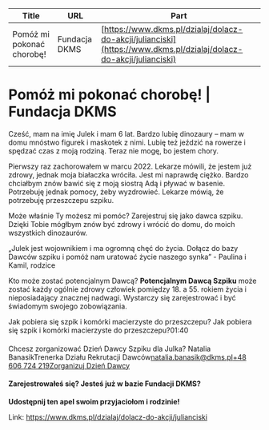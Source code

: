 | **Title**       | **URL**           | **Part**              |
|-----------------|-------------------|-----------------------|
| Pomóż mi pokonać chorobę! | Fundacja DKMS         | [https://www.dkms.pl/dzialaj/dolacz-do-akcji/julianciski](https://www.dkms.pl/dzialaj/dolacz-do-akcji/julianciski)    | Single Part          |

# Pomóż mi pokonać chorobę! | Fundacja DKMS

Cześć, mam na imię Julek i mam 6 lat. Bardzo lubię dinozaury – mam w domu mnóstwo figurek i maskotek z nimi. Lubię też jeździć na rowerze i spędzać czas z moją rodziną. Teraz nie mogę, bo jestem chory.



Pierwszy raz zachorowałem w marcu 2022\. Lekarze mówili, że jestem już zdrowy, jednak moja białaczka wróciła. Jest mi naprawdę ciężko. Bardzo chciałbym znów bawić się z moją siostrą Adą i pływać w basenie. Potrzebuję jednak pomocy, żeby wyzdrowieć. Lekarze mówią, że potrzebuję przeszczepu szpiku.



Może właśnie Ty możesz mi pomóc? Zarejestruj się jako dawca szpiku. Dzięki Tobie mógłbym znów być zdrowy i wrócić do domu, do moich wszystkich dinozaurów.


„Julek jest wojownikiem i ma ogromną chęć do życia. Dołącz do bazy Dawców szpiku i pomóż nam uratować życie naszego synka” \- Paulina i Kamil, rodzice
  



Kto może zostać potencjalnym Dawcą?
**Potencjalnym Dawcą Szpiku** może zostać każdy ogólnie zdrowy człowiek pomiędzy 18\. a 55\. rokiem życia i nieposiadający znacznej nadwagi. Wystarczy się zarejestrować i być świadomym swojego zobowiązania. 


Jak pobiera się szpik i komórki macierzyste do przeszczepu?
Jak pobiera się szpik i komórki macierzyste do przeszczepu?01:40
#### 


Chcesz zorganizować Dzień Dawcy Szpiku dla Julka? Natalia BanasikTrenerka Działu Rekrutacji Dawców[natalia.banasik@dkms.pl](mailto:natalia.banasik@dkms.pl " Natalia Banasik")[\+48 606 724 219](tel:+48%20606%20724%20219 " Natalia Banasik")[Zorganizuj Dzień Dawcy](/kontakt/dzien-dawcy "Zorganizuj Dzień Dawcy Szpiku")
#### Zarejestrowałeś się? Jesteś już w bazie Fundacji DKMS?


**Udostępnij ten apel swoim przyjaciołom i rodzinie!**


  




Link: https://www.dkms.pl/dzialaj/dolacz-do-akcji/julianciski
